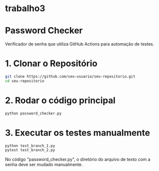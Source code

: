 # trabalho3
# Password Checker

Verificador de senha que utiliza GitHub Actions para automação de testes.
# 1. Clonar o Repositório

```bash
git clone https://github.com/seu-usuario/seu-repositorio.git
cd seu-repositorio
```
# 2. Rodar o código principal
```bash
python password_checker.py
```
# 3. Executar os testes manualmente
```bash
python test_branch_1.py
pytest test_branch_2.py
```
No código "password_checker.py", o diretório do arquivo de texto com a senha deve ser mudado manualmente.
